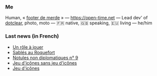 ### Me

Human, « [footer de merde](https://open-time.net/post/2013/07/17/La-veritable-histoire-du-Footer-de-merde-) » — https://open-time.net — Lead dev' of [dotclear](https://git.dotclear.org/dev/dotclear), photo, moto — 🇫🇷 native, 🇬🇧 speaking, 🇪🇺 living — he/him

### Last news (in French)

<!-- BLOG-POST-LIST:START -->
- [Un rôle à jouer](https://open-time.net/post/2022/05/20/Un-role-a-jouer)
- [Sablés au Roquefort](https://open-time.net/post/2022/05/19/Sables-au-Roquefort)
- [Notules non diplomatiques n° 9](https://open-time.net/post/2022/05/18/Notules-non-diplomatiques-n-9)
- [Jeu d&#39;icônes sans jeu d&#39;icônes](https://open-time.net/post/2022/05/17/Jeu-d-icones-sans-jeu-d-icones)
- [Jeu d&#39;icônes](https://open-time.net/post/2022/05/16/Jeu-d-icones)
<!-- BLOG-POST-LIST:END -->
